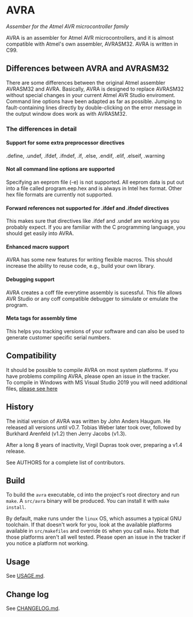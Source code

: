 # AVRA

*Assember for the Atmel AVR microcontroller family*

AVRA is an assembler for Atmel AVR microcontrollers, and it is almost
compatible with Atmel's own assembler, AVRASM32. AVRA is written in C99.

## Differences between AVRA and AVRASM32

There are some differences between the original Atmel assembler AVRASM32 and
AVRA. Basically, AVRA is designed to replace AVRASM32 without special changes
in your current Atmel AVR Studio enviroment. Command line options have been
adapted as far as possible. Jumping to fault-containing lines directly by
double-clicking on the error message in the output window does work as with
AVRASM32.

### The differences in detail

#### Support for some extra preprocessor directives

.define, .undef, .ifdef, .ifndef, .if, .else, .endif, .elif, .elseif, .warning

#### Not all command line options are supported 

Specifying an eeprom file (-e) is not supported. All eeprom data is
put out into a file called program.eep.hex and is always in Intel hex
format. Other hex file formats are currently not supported.

#### Forward references not supported for .ifdef and .ifndef directives

This makes sure that directives like .ifdef and .undef are working as you
probably expect. If you are familiar with the C programming language, you
should get easily into AVRA.

#### Enhanced macro support

AVRA has some new features for writing flexible macros. This should
increase the ability to reuse code, e.g., build your own library.

#### Debugging support

AVRA creates a coff file everytime assembly is sucessful. This
file allows AVR Studio or any coff compatible debugger to simulate
or emulate the program.

#### Meta tags for assembly time

This helps you tracking versions of your software and can also be
used to generate customer specific serial numbers.

## Compatibility

It should be possible to compile AVRA on most system platforms.
If you have problems compiling AVRA, please open an issue in the tracker.
<br>To compile in Windows with MS Visual Studio 2019 you will need additional files, 
<a href="https://gist.github.com/hack-tramp/b19b7675670bb5463bb763c602b5bc05">please see here </a>

## History

The initial version of AVRA was written by John Anders Haugum. He released
all versions until v0.7. Tobias Weber later took over, followed by Burkhard
Arenfeld (v1.2) then Jerry Jacobs (v1.3).

After a long 8 years of inactivity, Virgil Dupras took over, preparing a
v1.4 release.

See AUTHORS for a complete list of contributors.

## Build

To build the `avra` executable, cd into the project's root directory and run
`make`. A `src/avra` binary will be produced. You can install it with `make
install`.

By default, make runs under the `linux` OS, which assumes a typical GNU
toolchain. If that doesn't work for you, look at the available platforms
available in `src/makefiles` and override `OS` when you call `make`. Note that
those platforms aren't all well tested. Please open an issue in the tracker if
you notice a platform not working.

## Usage

See [USAGE.md](USAGE.md).

## Change log

See [CHANGELOG.md](CHANGELOG.md).
